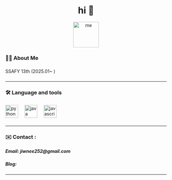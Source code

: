 ###

<h1 align="center">hi 👋</h1>
    <div align="center">
        <img src="" height="80" alt="me" />
    </div>

###

<h3 align="left">👩‍💻  About Me</h3>

###

<p align="left">SSAFY 13th (2025.01~ )<br>

###
_______

<h3 align="left">🛠 Language and tools</h3>

###

<div align="left">
  <img src="https://cdn.jsdelivr.net/gh/devicons/devicon/icons/python/python-original-wordmark.svg" height="40" alt="python logo"  />
  <img width="12" />
  <img src="https://cdn.jsdelivr.net/gh/devicons/devicon/icons/java/java-original.svg" height="40" alt="java logo"  />
  <img width="12" />
  <img src="https://cdn.jsdelivr.net/gh/devicons/devicon/icons/javascript/javascript-original.svg" height="40" alt="javascript logo"  />
  <img width="12" />
  
</div>

###
_______

<h3 align="left">✉️   Contact :</h3>
    <div align="left">
        <h5>Email: jiwnee252@gmail.com</h5>
        <h5>Blog: </h5>
    </div>

###
_______